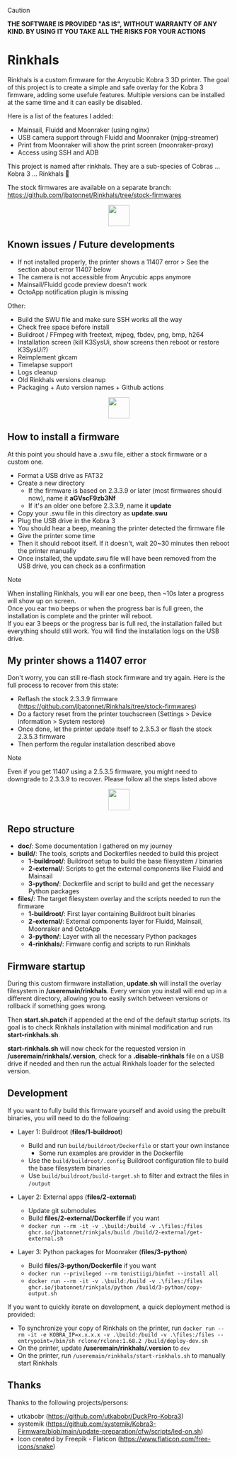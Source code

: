 > [!CAUTION]
> **THE SOFTWARE IS PROVIDED "AS IS", WITHOUT WARRANTY OF ANY KIND. BY USING IT YOU TAKE ALL THE RISKS FOR YOUR ACTIONS**

# Rinkhals

Rinkhals is a custom firmware for the Anycubic Kobra 3 3D printer. The goal of this project is to create a simple and safe overlay for the Kobra 3 firmware, adding some usefule features.
Multiple versions can be installed at the same time and it can easily be disabled.

Here is a list of the features I added:
- Mainsail, Fluidd and Moonraker (using nginx)
- USB camera support through Fluidd and Moonraker (mjpg-streamer)
- Print from Moonraker will show the print screen (moonraker-proxy)
- Access using SSH and ADB

This project is named after rinkhals. They are a sub-species of Cobras ... Kobra 3 ... Rinkhals 👏

The stock firmwares are available on a separate branch: https://github.com/jbatonnet/Rinkhals/tree/stock-firmwares


<p align="center">
    <img width="48" src="https://github.com/jbatonnet/Rinkhals/blob/master/icon.png?raw=true" />
</p>


## Known issues / Future developments

- If not installed properly, the printer shows a 11407 error > See the section about error 11407 below
- The camera is not accessible from Anycubic apps anymore
- Mainsail/Fluidd gcode preview doesn't work
- OctoApp notification plugin is missing

Other:
- Build the SWU file and make sure SSH works all the way
- Check free space before install
- Buildroot / FFmpeg with freetext, mjpeg, fbdev, png, bmp, h264
- Installation screen (kill K3SysUi, show screens then reboot or restore K3SysUi?)
- Reimplement gkcam
- Timelapse support
- Logs cleanup
- Old Rinkhals versions cleanup
- Packaging + Auto version names + Github actions


<p align="center">
    <img width="48" src="https://github.com/jbatonnet/Rinkhals/blob/master/icon.png?raw=true" />
</p>


## How to install a firmware

At this point you should have a .swu file, either a stock firmware or a custom one.

- Format a USB drive as FAT32
- Create a new directory
    - If the firmware is based on 2.3.3.9 or later (most firmwares should now), name it **aGVscF9zb3Nf**
    - If it's an older one before 2.3.3.9, name it **update**
- Copy your .swu file in this directory as **update.swu**
- Plug the USB drive in the Kobra 3
- You should hear a beep, meaning the printer detected the firmware file
- Give the printer some time
- Then it should reboot itself. If it doesn't, wait 20~30 minutes then reboot the printer manually
- Once installed, the update.swu file will have been removed from the USB drive, you can check as a confirmation

> [!NOTE]
> When installing Rinkhals, you will ear one beep, then ~10s later a progress will show up on screen. <br />
  Once you ear two beeps or when the progress bar is full green, the installation is complete and the printer will reboot. <br />
  If you ear 3 beeps or the progress bar is full red, the installation failed but everything should still work. You will find the installation logs on the USB drive.

## My printer shows a 11407 error

Don't worry, you can still re-flash stock firmware and try again.
Here is the full process to recover from this state:

- Reflash the stock 2.3.3.9 firmware (https://github.com/jbatonnet/Rinkhals/tree/stock-firmwares)
- Do a factory reset from the printer touchscreen (Settings > Device information > System restore)
- Once done, let the printer update itself to 2.3.5.3 or flash the stock 2.3.5.3 firmware
- Then perform the regular installation described above

> [!NOTE]
> Even if you get 11407 using a 2.5.3.5 firmware, you might need to downgrade to 2.3.3.9 to recover. Please follow all the steps listed above


<p align="center">
    <img width="48" src="https://github.com/jbatonnet/Rinkhals/blob/master/icon.png?raw=true" />
</p>


## Repo structure

- **doc/**: Some documentation I gathered on my journey
- **build/**: The tools, scripts and Dockerfiles needed to build this project
    - **1-buildroot/**: Buildroot setup to build the base filesystem / binaries
    - **2-external/**: Scripts to get the external components like Fluidd and Mainsail
    - **3-python/**: Dockerfile and script to build and get the necessary Python packages
- **files/**: The target filesystem overlay and the scripts needed to run the firmware
    - **1-buildroot/**: First layer containing Buildroot built binaries
    - **2-external/**: External components layer for Fluidd, Mainsail, Moonraker and OctoApp
    - **3-python/**: Layer with all the necessary Python packages
    - **4-rinkhals/**: Fimware config and scripts to run Rinkhals


## Firmware startup

During this custom firmware installation, **update.sh** will install the overlay filesystem in **/useremain/rinkhals**. Every version you install will end up in a different directory, allowing you to easily switch between versions or rollback if something goes wrong.

Then **start.sh.patch** if appended at the end of the default startup scripts. Its goal is to check Rinkhals installation with minimal modification and run **start-rinkhals.sh**.

**start-rinkhals.sh** will now check for the requested version in **/useremain/rinkhals/.version**, check for a **.disable-rinkhals** file on a USB drive if needed and then run the actual Rinkhals loader for the selected version.


## Development

If you want to fully build this firmware yourself and avoid using the prebuilt binaries, you will need to do the following:

- Layer 1: Buildroot (**files/1-buildroot**)
    - Build and run `build/buildroot/Dockerfile` or start your own instance
        - Some run examples are provider in the Dockerfile
    - Use the `build/buildroot/.config` Buildroot configuration file to build the base filesystem binaries
    - Use `build/buildroot/build-target.sh` to filter and extract the files in `/output`

- Layer 2: External apps (**files/2-external**)
    - Update git submodules
    - Build **files/2-external/Dockerfile** if you want
    - `docker run --rm -it -v .\build:/build -v .\files:/files ghcr.io/jbatonnet/rinkjals/build /build/2-external/get-external.sh`

- Layer 3: Python packages for Moonraker (**files/3-python**)
    - Build **files/3-python/Dockerfile** if you want
    - `docker run --privileged --rm tonistiigi/binfmt --install all`
    - `docker run --rm -it -v .\build:/build -v .\files:/files ghcr.io/jbatonnet/rinkjals/python /build/3-python/copy-output.sh`

If you want to quickly iterate on development, a quick deployment method is provided:

- To synchronize your copy of Rinkhals on the printer, run `docker run --rm -it -e KOBRA_IP=x.x.x.x -v .\build:/build -v .\files:/files --entrypoint=/bin/sh rclone/rclone:1.68.2 /build/deploy-dev.sh`
- On the printer, update **/useremain/rinkhals/.version** to `dev`
- On the printer, run `/useremain/rinkhals/start-rinkhals.sh` to manually start Rinkhals


## Thanks

Thanks to the following projects/persons:
- utkabobr (https://github.com/utkabobr/DuckPro-Kobra3)
- systemik (https://github.com/systemik/Kobra3-Firmware/blob/main/update-preparation/cfw/scripts/led-on.sh)
- Icon created by Freepik - Flaticon (https://www.flaticon.com/free-icons/snake)
